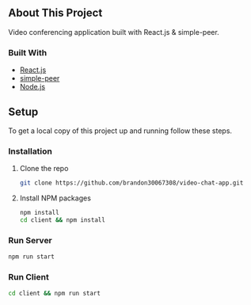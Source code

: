 ## About This Project

Video conferencing application built with React.js & simple-peer.

### Built With

- [React.js](https://reactjs.org/)
- [simple-peer](https://github.com/feross/simple-peer/)
- [Node.js](https://nodejs.org/)

## Setup

To get a local copy of this project up and running follow these steps.

### Installation

1. Clone the repo
   ```sh
   git clone https://github.com/brandon30067308/video-chat-app.git
   ```
2. Install NPM packages

   ```sh
   npm install
   cd client && npm install
   ```

### Run Server

```sh
npm run start
```

### Run Client

```sh
cd client && npm run start
```
